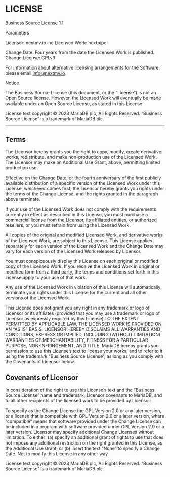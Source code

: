 # LICENSE

Business Source License 1.1

Parameters

Licensor:             nextmv.io inc
Licensed Work:        nextpipe

Change Date:          Four years from the date the Licensed Work is published.
Change License:       GPLv3

For information about alternative licensing arrangements for the Software,
please email info@nextmv.io.

Notice

The Business Source License (this document, or the “License”) is not an Open
Source license. However, the Licensed Work will eventually be made available
under an Open Source License, as stated in this License.

License text copyright © 2023 MariaDB plc, All Rights Reserved. “Business Source
License” is a trademark of MariaDB plc.

-----------------------------------------------------------------------------

## Terms

The Licensor hereby grants you the right to copy, modify, create derivative
works, redistribute, and make non-production use of the Licensed Work. The
Licensor may make an Additional Use Grant, above, permitting limited production
use.

Effective on the Change Date, or the fourth anniversary of the first publicly
available distribution of a specific version of the Licensed Work under this
License, whichever comes first, the Licensor hereby grants you rights under the
terms of the Change License, and the rights granted in the paragraph above
terminate.

If your use of the Licensed Work does not comply with the requirements currently
in effect as described in this License, you must purchase a commercial license
from the Licensor, its affiliated entities, or authorized resellers, or you must
refrain from using the Licensed Work.

All copies of the original and modified Licensed Work, and derivative works of
the Licensed Work, are subject to this License. This License applies separately
for each version of the Licensed Work and the Change Date may vary for each
version of the Licensed Work released by Licensor.

You must conspicuously display this License on each original or modified copy of
the Licensed Work. If you receive the Licensed Work in original or modified form
from a third party, the terms and conditions set forth in this License apply to
your use of that work.

Any use of the Licensed Work in violation of this License will automatically
terminate your rights under this License for the current and all other versions
of the Licensed Work.

This License does not grant you any right in any trademark or logo of Licensor
or its affiliates (provided that you may use a trademark or logo of Licensor as
expressly required by this License).TO THE EXTENT PERMITTED BY APPLICABLE LAW,
THE LICENSED WORK IS PROVIDED ON AN “AS IS” BASIS. LICENSOR HEREBY DISCLAIMS ALL
WARRANTIES AND CONDITIONS, EXPRESS OR IMPLIED, INCLUDING (WITHOUT LIMITATION)
WARRANTIES OF MERCHANTABILITY, FITNESS FOR A PARTICULAR PURPOSE,
NON-INFRINGEMENT, AND TITLE. MariaDB hereby grants you permission to use this
License’s text to license your works, and to refer to it using the trademark
“Business Source License”, as long as you comply with the Covenants of Licensor
below.

## Covenants of Licensor

In consideration of the right to use this License’s text and the “Business
Source License” name and trademark, Licensor covenants to MariaDB, and to all
other recipients of the licensed work to be provided by Licensor:

To specify as the Change License the GPL Version 2.0 or any later version, or a
license that is compatible with GPL Version 2.0 or a later version, where
“compatible” means that software provided under the Change License can be
included in a program with software provided under GPL Version 2.0 or a later
version. Licensor may specify additional Change Licenses without limitation. To
either: (a) specify an additional grant of rights to use that does not impose
any additional restriction on the right granted in this License, as the
Additional Use Grant; or (b) insert the text “None” to specify a Change Date.
Not to modify this License in any other way.

License text copyright © 2023 MariaDB plc, All Rights Reserved. “Business Source
License” is a trademark of MariaDB plc.
